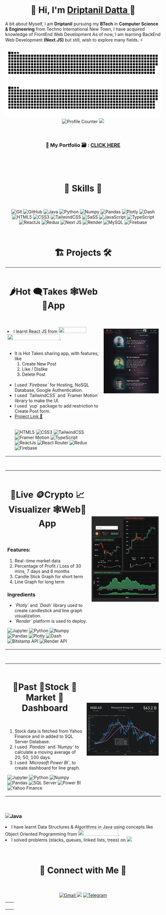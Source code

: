 <h1 align="center" >
    👋 Hi, I'm
    <a href="https://driptanil.github.io/" target="_blank"> Driptanil Datta </a> 🤵
</h1>


<p>
    A bit about Myself, I am <b>Driptanil</b> pursuing my <b>BTech</b> in <b>Computer Science & Engineering</b> from Techno International New Town, I have acquired knowledge of FrontEnd Web Development As of now, I am learning BackEnd Web Development <b>(Next.JS) </b> but still, wish to explore many fields. ⚡
</p>
<div align="center">
<img src=https://raw.githubusercontent.com/driptanil/driptanil/output/github-contribution-grid-snake-dark.svg#gh-dark-mode-only) alt="github contribution grid snake">
 
<img src="https://raw.githubusercontent.com/driptanil/driptanil/output/github-contribution-grid-snake.svg#gh-light-mode-only" alt="github contribution grid snake progress">
</div>
<div align="center">
    <img src="https://komarev.com/ghpvc/?username=driptanil&label=Profile%20views&color=6805D3&style=flat" alt="Profile Counter">
    <a href="https://github.com/driptanil?tab=followers">
        <img src="https://img.shields.io/github/followers/driptanil.svg?style=social&label=Follow">
    </a>
    <br>
    <br>
</div>
<br>
<h3 align="center"> 🤵 My Portfolio 🗃️ : <a href="https://driptanil.github.io/Portfolio/">CLICK HERE</a></h3>
<br>
<br>


<br>
<h1 align="center">🔨 Skills 🤹</h1>
<br>
<div align="center">
    <p align="center">
        <img alt="Git" src="https://img.shields.io/badge/Git-dc3010?style=for-the-badge&logo=git&logoColor=white" />
        <img alt="GitHub" src="https://img.shields.io/badge/GitHub-100000?style=for-the-badge&logo=github&logoColor=white">
        <img alt="Java" src="https://img.shields.io/badge/Java-d57c00?style=for-the-badge&logo=openjdk&logoColor=white" />
        <img alt="Python" src="https://img.shields.io/badge/python-%2314354C.svg?style=for-the-badge&logo=python&logoColor=white"/>
        <img alt="Numpy" src="https://img.shields.io/badge/Numpy-777BB4?style=for-the-badge&logo=numpy&logoColor=white" />
        <img alt="Pandas" src="https://img.shields.io/badge/Pandas-2C2D72?style=for-the-badge&logo=pandas&logoColor=white" />
        <img alt="Plotly" src="https://img.shields.io/badge/Plotly-a61461?style=for-the-badge&logo=Tableau&logoColor=white">
        <img alt="Dash" src="https://img.shields.io/badge/Dash-2B283A?style=for-the-badge&logo=scrimba&logoColor=white">
        <img alt="HTML5" src="https://img.shields.io/badge/html5-%23E34F26.svg?&style=for-the-badge&logo=html5&logoColor=white" />
        <img alt="CSS3" src="https://img.shields.io/badge/css3-%231572B6.svg?&style=for-the-badge&logo=css3&logoColor=white" />
        <img alt="TailwindCSS" src="https://img.shields.io/badge/tailwindcss-2338B2.svg?style=for-the-badge&logo=tailwind-css&logoColor=white"/>
        <img alt="SaSS" src="https://img.shields.io/badge/SASS-ab0095.svg?style=for-the-badge&logo=SASS&logoColor=white"/>
        <img alt="JavaScript" src="https://img.shields.io/badge/javascript-%23323330.svg?&style=for-the-badge&logo=javascript&logoColor=%23F7DF1E" />
        <img alt="TypeScript" src="https://img.shields.io/badge/typescript-0067bb.svg?style=for-the-badge&logo=typescript&logoColor=white">
        <img alt="ReactJs" src="https://img.shields.io/badge/React-20232A?style=for-the-badge&logo=react&logoColor=61DAFB" />
        <img alt="Redux" src="https://img.shields.io/badge/redux-%23593d88.svg?style=for-the-badge&logo=redux&logoColor=white"/>
        <img alt="Next JS" src="https://img.shields.io/badge/Next-black?style=for-the-badge&logo=next.js&logoColor=white"/>
        <img alt="Render" src="https://img.shields.io/badge/Render-138384?style=for-the-badge&logo=LibreOffice&logoColor=white" >
        <img alt="MySQL" src="https://img.shields.io/badge/MySQL-00000F?style=for-the-badge&logo=mysql&logoColor=white" />
        <img alt="Firebase" src="https://img.shields.io/badge/firebase-ffca28?style=for-the-badge&logo=firebase&logoColor=black" />
    </p>
</div>


<br>
<h1 align="center">🏗️ Projects 🛠</h1>
<!-- REACT -->


<table>
    <tr>
        <td>
            <div>
                <br>
                <h1 align="center">🌶️Hot 🗨️Takes 🕸️Web📱App</h1>
                <br>
                <br>
                <li>I learnt React JS from
                    <a href="https://www.youtube.com/playlist?list=PLpPqplz6dKxW5ZfERUPoYTtNUNvrEebAR">
                    <img width="90" height="20"src="https://img.shields.io/badge/Pedro_Tech-FF0000?style=for-the-badge&logo=youtube&logoColor=white"></a>
                    <a href="https://www.udemy.com/course/react-redux/">
                    <img width="170" height="20"src="https://img.shields.io/badge/Modern_React_with_Redux-58287F?style=for-the-badge&logo=Udemy&logoColor=white"></a>.
                </li>
                <br>
                <ul>
                    <li> It is Hot Takes sharing app, with features, like
                        <ol>
                            <li> Create New Post
                            <li> Like / Dislike
                            <li> Delete Post
                        </ol>
                    </li>
                    <br>
                    <li>
                        I used <i>`Firebase`</i> for Hosting, NoSQL Database, Google Authentication.
                    </li>
                    <li>
                        I used `TailwindCSS` and `Framer Motion` library to make the UI.
                    </li>
                    <li>
                        I used `yup` package to add restriction to Create Post form.
                    </li>
                    <li>
                        <a href="https://social-hot-takes.web.app/">Project Link 🔗</a>
                    </li>
                    <br>
                    <br>
                    <div>
                        <img alt="HTML5" src="https://img.shields.io/badge/html5-%23E34F26.svg?&style=for-the-badge&logo=html5&logoColor=white" />
                        <img alt="CSS3" src="https://img.shields.io/badge/css3-%231572B6.svg?&style=for-the-badge&logo=css3&logoColor=white" />
                        <img alt="TailwindCSS" src="https://img.shields.io/badge/tailwindcss-%2338B2AC.svg?style=for-the-badge&logo=tailwind-css&logoColor=white"/>
                        <img alt="Framer Motion" src="https://img.shields.io/badge/Framer_Motion-black?style=for-the-badge&logo=framer&logoColor=blue" >
                        <img alt="TypeScript" src="https://img.shields.io/badge/typescript-%23007ACC.svg?style=for-the-badge&logo=typescript&logoColor=white">
                        <img alt="ReactJs" src="https://img.shields.io/badge/React-20232A?style=for-the-badge&logo=react&logoColor=61DAFB" />
                        <img alt="React Router" src="https://img.shields.io/badge/React_Router-CA4245?style=for-the-badge&logo=react-router&logoColor=white">
                        <img alt="Redux" src="https://img.shields.io/badge/redux-%23593d88.svg?style=for-the-badge&logo=redux&logoColor=white"/>
                        <img alt="Firebase" src="https://img.shields.io/badge/firebase-ffca28?style=for-the-badge&logo=firebase&logoColor=black" />
                    </div>
                </ul>
            </div>
        </td>
        <td>
            <img src="./image/react.png">
        </td>
    </tr>
</table>
<br>


<table>
    <tr>
        <td>
            <div>
                <br>
                <h1 align="center">🎥Live 🪙Crypto 📈Visualizer 🕸️Web📱App</h1>
                <br>
                <h3>Features:</h3>
                <ol>
                    <li>
                        Real-time market data
                    </li>
                    <li>
                        Percentage of Profit / Loss of 30 mins, 7 days and 6 months
                    </li>
                    <li>
                        Candle Stick Graph for short term
                    </li>
                    <li>
                        Line Graph for long term
                    </li>
                </ol>
                <h3>Ingredients</h3>
                <ul>
                    <li>
                        <i>`Plotly`</i> and <i>`Dash`</i> library used to create candlestick and line graph visualization.
                    </li>
                    <li>
                        <i>`Render`</i> platform is used to deploy.
                    </li>
                </ul>
                <p>
                    <img alt="Jupyter" src="https://img.shields.io/badge/Jupyter-c46200.svg?&style=for-the-badge&logo=Jupyter&logoColor=white" />
                    <img alt="Python" src="https://img.shields.io/badge/Python-3776AB?style=for-the-badge&logo=python&logoColor=white">
                    <img alt="Numpy" src="https://img.shields.io/badge/Numpy-777BB4?style=for-the-badge&logo=numpy&logoColor=white" />
                    <img alt="Pandas" src="https://img.shields.io/badge/Pandas-2C2D72?style=for-the-badge&logo=pandas&logoColor=white" />
                    <img alt="Plotly" src="https://img.shields.io/badge/Plotly-a61461?style=for-the-badge&logo=Tableau&logoColor=white">
                    <img alt="Dash" src="https://img.shields.io/badge/Dash-2B283A?style=for-the-badge&logo=scrimba&logoColor=white">
                    <img alt="Bitstamp API" src="https://img.shields.io/badge/Bitstamp API-158158?style=for-the-badge&logo=bootstrap&logoColor=white" >
                    <img alt="Render API" src="https://img.shields.io/badge/Render-138384?style=for-the-badge&logo=LibreOffice&logoColor=white" >
                </p>
            </div>
        </td>
        <td>
            <img src="./image/crypto.png">
        </td>
    </tr>
</table>
<br>


<table>
    <tr>
        <td>
            <div>
                <br>
                <h1 align="center">📜Past 💸Stock 💼Market 📔Dashboard</h1>
                <br>
                <ol>
                    <li>
                        Stock data is fetched from Yahoo Finance and in added to SQL Server Database.
                    </li>
                    <li>
                        I used <i>`Pandas`</i> and <i>`Numpy`</i> to calculate a moving average of 20, 50, 100 days.
                    </li>
                    <li>
                        I used <i>`Microsoft Power BI`</i>, to create dashboard for line graph.
                    </li>
                </ol>
                <p>
                    <img alt="Jupyter" src="https://img.shields.io/badge/Jupyter-c46200.svg?&style=for-the-badge&logo=Jupyter&logoColor=white" />
                    <img alt="Python" src="https://img.shields.io/badge/Python-3776AB?style=for-the-badge&logo=python&logoColor=white">
                    <img alt="Numpy" src="https://img.shields.io/badge/Numpy-777BB4?style=for-the-badge&logo=numpy&logoColor=white" />
                    <img alt="Pandas" src="https://img.shields.io/badge/Pandas-2C2D72?style=for-the-badge&logo=pandas&logoColor=white" />
                    <img alt="SQL Server" src="https://img.shields.io/badge/SQL_Server-CC2927?style=for-the-badge&logo=microsoft-sql-server&logoColor=white">
                    <img alt="Power BI" src="https://img.shields.io/badge/Power_BI-FEAA2D?style=for-the-badge&logo=deezer&logoColor=white">
                    <img alt="Yahoo Finance" src="https://img.shields.io/badge/Yahoo_FInance-543DE0?style=for-the-badge&logo=yahoo&logoColor=white" >
                </p>
            </div>
        </td>
        <td>
            <img src="./image/python.png">
        </td>
    </tr>
</table>
<br>
<!-- JAVA -->
<div>
    <h3>
        <img alt="Java" height="40" src="https://img.shields.io/badge/Java-ED8B00?style=for-the-badge&logo=java&logoColor=black" />
    </h3>
    <li>
        I have learnt Data Structures & Algorithms in Java using concepts like Object Oriented Programming from <a href="https://www.youtube.com/playlist?list=PLpPqplz6dKxW5ZfERUPoYTtNUNvrEebAR">
        <img width="130" height="20"src="https://img.shields.io/badge/Kunal_Kushwaha-FF0000?style=for-the-badge&logo=youtube&logoColor=white"></a>.
    </li>
    <li>
        I solved problems (stacks, queues, linked lists, trees) on <a href = "https://leetcode.com/driptanil/">
        <img  height="20" src="https://img.shields.io/badge/-LeetCode-FFA116?style=for-the-badge&logo=LeetCode&logoColor=black"></a>
    </li>
</div>
<br>
<!-- ![TypeScript](https://img.shields.io/badge/typescript-%23007ACC.svg?style=for-the-badge&logo=typescript&logoColor=white) -->


<br>


<h1 align="center">🔗 Connect with Me 🤝</h1>
<br>
<br>
<div align="center">
    <a href="mailto:driprecovery@gmail.com"><img  alt="Gmail" src="https://img.shields.io/badge/Gmail-D14836?style=for-the-badge&logo=gmail&logoColor=white" />
    <a href="https://twitter.com/DriptanilDatta" target="_blank"><img src="https://img.shields.io/badge/twitter-%2300acee.svg?&style=for-the-badge&logo=twitter&logoColor=white&alt=twitter" /></a>
    <a  href="https://t.me/driptanil"><img alt=" Telegram" src="https://img.shields.io/badge/Telegram-2CA5E0?style=for-the-badge&logo=telegram&logoColor=white"></a>
    <!-- <a  href="https://discord.com/users/758681549993541684"><img alt=" Discord" src="https://img.shields.io/badge/Discord-7289DA?style=for-the-badge&logo=discord&logoColor=white"> -->
    <!-- <a  href="" target="_blank"><img alt="LinkedIn" src="https://img.shields.io/badge/linkedin%20-%230077B5.svg?&style=for-the-badge&logo=linkedin&logoColor=white" /></a> -->
    </a>
</div>


<table>
    <tr>
        <td>
            <img src="https://github-readme-stats.vercel.app/api?username=driptanil&include_all_commits=true&count_private=true&show_icons=true&line_height=20&title_color=7A7ADB&icon_color=2234AE&text_color=D3D3D3&bg_color=0,000000,130F40" alt="" />
        </td>
        <td>
            <img src="https://github-readme-stats.vercel.app/api/top-langs?username=driptanil&show_icons=true&locale=en&layout=compact&title_color=7A7ADB&icon_color=2234AE&text_color=D3D3D3&bg_color=0,000000,130F40" alt="" />
        </td>
    </tr>
</table>


<div align="center">
    <p>
        <img align="center" src="https://github-readme-streak-stats.herokuapp.com/?user=driptanil&theme=dark" alt="" />
    </p>
</div>
